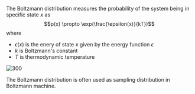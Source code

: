 The Boltzmann distribution measures the probability of the system being in specific state $x$ as
$$p(x) \propto \exp(\frac{\epsilon(x)}{kT})$$
where
- $\epsilon(x)$ is the enery of state $x$ given by the energy function $\epsilon$
- $k$  is Boltzmann's constant
- $T$ is thermodynamic temperature

![300](BoltzmannDistribution.jpg)

The Boltzmann distribution is often used as sampling distribution in Boltzmann machine.